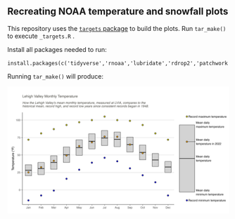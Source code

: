 ## Recreating NOAA temperature and snowfall plots
  
This repository uses the [`targets` package](https://docs.ropensci.org/targets/) to build the plots. Run `tar_make()` to execute `_targets.R` .  

Install all packages needed to run: 
```
install.packages(c('tidyverse','rnoaa','lubridate','rdrop2','patchwork'))
```

Running `tar_make()` will produce: 

![temperature_plot](temperature_plot.jpeg)
